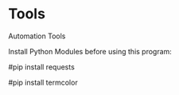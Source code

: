 # Tools
Automation Tools

Install Python Modules before using this program:

#pip install requests

#pip install termcolor
